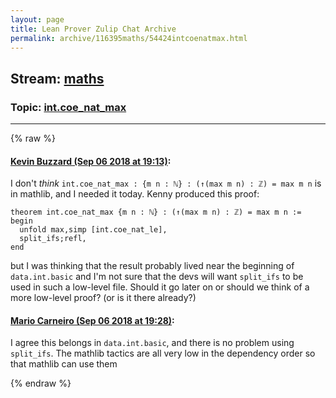 ```yaml
---
layout: page
title: Lean Prover Zulip Chat Archive 
permalink: archive/116395maths/54424intcoenatmax.html
---
```


## Stream: [maths](index.html)
### Topic: [int.coe_nat_max](54424intcoenatmax.html)

---


{% raw %}
#### [ Kevin Buzzard (Sep 06 2018 at 19:13)](https://leanprover.zulipchat.com/#narrow/stream/116395-maths/topic/int.coe_nat_max/near/133455883):
I don't *think* `int.coe_nat_max : {m n : ℕ} : (↑(max m n) : ℤ) = max m n` is in mathlib, and I needed it today. Kenny produced this proof:

```lean
theorem int.coe_nat_max {m n : ℕ} : (↑(max m n) : ℤ) = max m n :=
begin
  unfold max,simp [int.coe_nat_le],
  split_ifs;refl,
end
```

but I was thinking that the result probably lived near the beginning of `data.int.basic` and I'm not sure that the devs will want `split_ifs` to be used in such a low-level file. Should it go later on or should we think of a more low-level proof? (or is it there already?)

#### [ Mario Carneiro (Sep 06 2018 at 19:28)](https://leanprover.zulipchat.com/#narrow/stream/116395-maths/topic/int.coe_nat_max/near/133456744):
I agree this belongs in `data.int.basic`, and there is no problem using `split_ifs`. The mathlib tactics are all very low in the dependency order so that mathlib can use them


{% endraw %}
